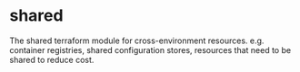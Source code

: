 # shared

The shared terraform module for cross-environment resources.
e.g. container registries, shared configuration stores, resources that need to be shared to reduce cost.
